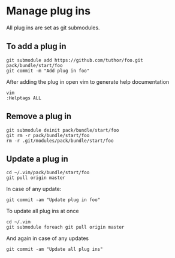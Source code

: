 # Manage plug ins

All plug ins are set as git submodules.

## To add a plug in

```
git submodule add https://github.com/tuthor/foo.git pack/bundle/start/foo
git commit -m "Add plug in foo"
```

After adding the plug in open vim to generate help documentation

```
vim
:Helptags ALL
```

## Remove a plug in

```
git submodule deinit pack/bundle/start/foo
git rm -r pack/bundle/start/foo
rm -r .git/modules/pack/bundle/start/foo
```

## Update a plug in

```
cd ~/.vim/pack/bundle/start/foo
git pull origin master
```
In case of any update:

```
git commit -am "Update plug in foo"
```

To update all plug ins at once

```
cd ~/.vim
git submodule foreach git pull origin master
```

And again in case of any updates

```
git commit -am "Update all plug ins"
```
